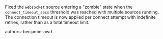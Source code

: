 Fixed the `websocket` source entering a "zombie" state when the `connect_timeout_secs` threshold was reached with multiple sources running. The connection timeout is now applied per connect attempt with indefinite retries, rather than as a total timeout limit.

authors: benjamin-awd
